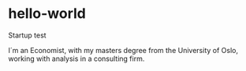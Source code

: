 # hello-world
Startup test

I´m an Economist, with my masters degree from the University of Oslo, working with analysis in a consulting firm. 

 
